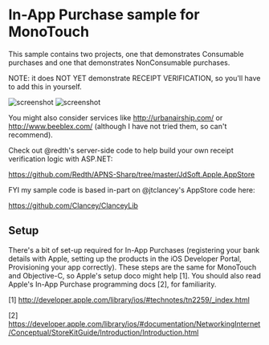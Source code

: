 In-App Purchase sample for MonoTouch
====================================

This sample contains two projects, one that demonstrates Consumable purchases and one that demonstrates NonConsumable purchases.

NOTE: it does NOT YET demonstrate RECEIPT VERIFICATION, so you'll have to add this in yourself. 

![screenshot](https://github.com/conceptdev/xamarin-samples/raw/master/InAppPurchase/Screenshots/NonConsumable.png "NonConsumable") ![screenshot](https://github.com/conceptdev/xamarin-samples/raw/master/InAppPurchase/Screenshots/Consumable.png "Consumable") 

You might also consider services like http://urbanairship.com/ or http://www.beeblex.com/ (although I have not tried them, so can't recommend).

Check out @redth's server-side code to help build your own receipt verification logic with ASP.NET:

https://github.com/Redth/APNS-Sharp/tree/master/JdSoft.Apple.AppStore

FYI my sample code is based in-part on @jtclancey's AppStore code here: 

https://github.com/Clancey/ClanceyLib



Setup
-----

There's a bit of set-up required for In-App Purchases (registering your bank details with Apple, setting up the products in the iOS Developer Portal, Provisioning your app correctly). These steps are the same for MonoTouch and Objective-C, so Apple's setup doco might help [1]. You should also read Apple's In-App Purchase programming docs [2], for familiarity.

[1] http://developer.apple.com/library/ios/#technotes/tn2259/_index.html

[2] https://developer.apple.com/library/ios/#documentation/NetworkingInternet/Conceptual/StoreKitGuide/Introduction/Introduction.html